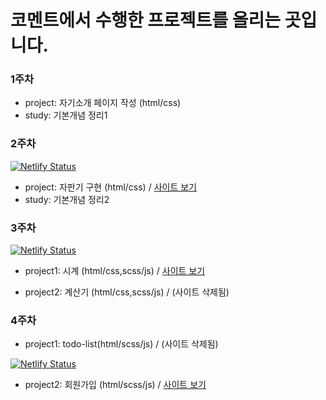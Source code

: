 # 코멘트에서 수행한 프로젝트를 올리는 곳입니다.

### 1주차 

- project: 자기소개 페이지 작성 (html/css)
- study: 기본개념 정리1

### 2주차

[![Netlify Status](https://api.netlify.com/api/v1/badges/bac6bb55-ce08-4948-88ef-22141a5b35b3/deploy-status)](https://app.netlify.com/sites/seob-vendingmachine-8af935/deploys)

- project: 자판기 구현 (html/css) / [사이트 보기](https://seob-vendingmachine-8af935.netlify.app/)
- study: 기본개념 정리2

### 3주차

[![Netlify Status](https://api.netlify.com/api/v1/badges/9fd5819e-c574-4dc6-b514-d3a3173a2a11/deploy-status)](https://app.netlify.com/sites/seob-digitalclock-34d03d/deploys)

- project1: 시계 (html/css,scss/js) / [사이트 보기](https://seob-digitalclock-34d03d.netlify.app/)


- project2: 계산기 (html/css,scss/js) / (사이트 삭제됨)

### 4주차


- project1: todo-list(html/scss/js) / (사이트 삭제됨)

[![Netlify Status](https://api.netlify.com/api/v1/badges/ddbde910-9924-4400-8ab8-8f194ebbe985/deploy-status)](https://app.netlify.com/sites/seob-signup-b00159/deploys)

- project2: 회원가입 (html/scss/js) / [사이트 보기](https://seob-signup-b00159.netlify.app/)
